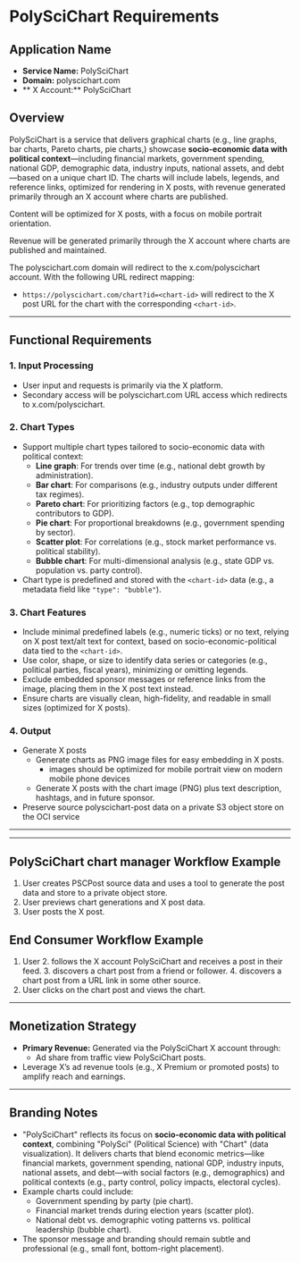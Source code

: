 # PolySciChart Requirements

## Application Name
- **Service Name:** PolySciChart
- **Domain:** polyscichart.com
- ** X Account:** PolySciChart 

## Overview
PolySciChart is a service that delivers graphical charts (e.g., line graphs, bar charts, Pareto charts, pie charts,)
showcase **socio-economic data with political context**—including financial markets, government spending,
national GDP, demographic data, industry inputs, national assets, and debt—based on a unique chart ID. The charts
will include labels, legends, and reference links, optimized for rendering in X posts, with revenue generated
primarily through an X account where charts are published.

Content will be optimized for X posts, with a focus on mobile portrait orientation. 

Revenue will be generated primarily through the X account where charts are published and maintained.

The polyscichart.com domain will redirect to the x.com/polyscichart account. With the 
following URL redirect mapping:
- `https://polyscichart.com/chart?id=<chart-id>` will redirect to the X post URL for the chart with the 
  corresponding `<chart-id>`.


---

## Functional Requirements

### 1. Input Processing
- User input and requests is primarily via the X platform.
- Secondary access will be polyscichart.com URL access which redirects to x.com/polyscichart.


### 2. Chart Types
- Support multiple chart types tailored to socio-economic data with political context:
    - **Line graph**: For trends over time (e.g., national debt growth by administration).
    - **Bar chart**: For comparisons (e.g., industry outputs under different tax regimes).
    - **Pareto chart**: For prioritizing factors (e.g., top demographic contributors to GDP).
    - **Pie chart**: For proportional breakdowns (e.g., government spending by sector).
    - **Scatter plot**: For correlations (e.g., stock market performance vs. political stability).
    - **Bubble chart**: For multi-dimensional analysis (e.g., state GDP vs. population vs. party control).
- Chart type is predefined and stored with the `<chart-id>` data (e.g., a metadata field like `"type": "bubble"`).

### 3. Chart Features
- Include minimal predefined labels (e.g., numeric ticks) or no text, relying on X post text/alt text for context, 
based on socio-economic-political data tied to the `<chart-id>`.
- Use color, shape, or size to identify data series or categories (e.g., political parties, fiscal years), minimizing 
or omitting legends.
- Exclude embedded sponsor messages or reference links from the image, placing them in the X post text instead.
- Ensure charts are visually clean, high-fidelity, and readable in small sizes (optimized for X posts).

### 4. Output
- Generate X posts
  - Generate charts as PNG image files for easy embedding in X posts.
    - images should be optimized for mobile portrait view on modern mobile phone devices
  - Generate X posts with the chart image (PNG) plus text description, hashtags, and in future sponsor.
- Preserve source polyscichart-post data on a private S3 object store on the OCI service

---

---

## PolySciChart chart manager Workflow Example
1. User creates PSCPost source data and uses a tool to generate the post data and store to a private object store.
2. User previews chart generations and X post data.
3. User posts the X post.

## End Consumer Workflow Example
1. User 
   2. follows the X account PolySciChart and receives a post in their feed.
   3. discovers a chart post from a friend or follower.
   4. discovers a chart post from a URL link in some other source.
5. User clicks on the chart post and views the chart.

---

## Monetization Strategy
- **Primary Revenue:** Generated via the PolySciChart X account through:
    - Ad share from traffic view PolySciChart posts.
- Leverage X’s ad revenue tools (e.g., X Premium or promoted posts) to amplify reach and earnings.

---

## Branding Notes
- "PolySciChart" reflects its focus on **socio-economic data with political context**, combining "PolySci" 
  (Political Science) with "Chart" (data visualization). It delivers charts that blend economic metrics—like 
  financial markets, government spending, national GDP, industry inputs, national assets, and debt—with social 
  factors (e.g., demographics) and political contexts (e.g., party control, policy impacts, electoral cycles).
- Example charts could include:
    - Government spending by party (pie chart).
    - Financial market trends during election years (scatter plot).
    - National debt vs. demographic voting patterns vs. political leadership (bubble chart).
- The sponsor message and branding should remain subtle and professional (e.g., small font, bottom-right placement).